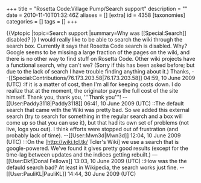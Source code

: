 +++
title = "Rosetta Code:Village Pump/Search support"
description = ""
date = 2010-11-10T01:32:46Z
aliases = []
[extra]
id = 4358
[taxonomies]
categories = []
tags = []
+++

{{Vptopic
|topic=Search support
|summary=Why was [[Special:Search]] disabled?
}}
I would really like to be able to search the wiki through the search box. Currently it says that Rosetta Code search is disabled. Why? Google seems to be missing a large fraction of the pages on the wiki, and there is no other way to find stuff on Rosetta Code. Other wiki projects have a functional search, why can't we? (Sorry if this has been asked before; but due to the lack of search I have trouble finding anything about it.) Thanks, --[[Special:Contributions/76.173.203.58|76.173.203.58]] 04:59, 10 June 2009 (UTC)
:If it is a matter of cost, then I'm all for keeping costs down. I do realize that at the moment, the originator pays the full cost of the site himself. 
Thank you, thank you, '''Thank you'''! --[[User:Paddy3118|Paddy3118]] 06:41, 10 June 2009 (UTC)
::The default search that came with the Wiki was pretty bad. So we added this external search (try to search for something in the regular search and a box will come up so that you can use it), but that had its own set of problems (not live, logs you out). I think efforts were stopped out of frustration (and probably lack of time). --[[User:Mwn3d|Mwn3d]] 12:04, 10 June 2009 (UTC)
:::On the [http://wiki.tcl.tk/ Tcler's Wiki] we use a search that is google-powered. We've found it gives pretty good results (except for the time-lag between updates and the indices getting rebuilt.) —[[User:Dkf|Donal Fellows]] 13:03, 10 June 2009 (UTC)
::How was the the defauld search bad? At least in Wikipedia, the search works just fine. --[[User:PauliKL|PauliKL]] 14:44, 30 June 2009 (UTC)
